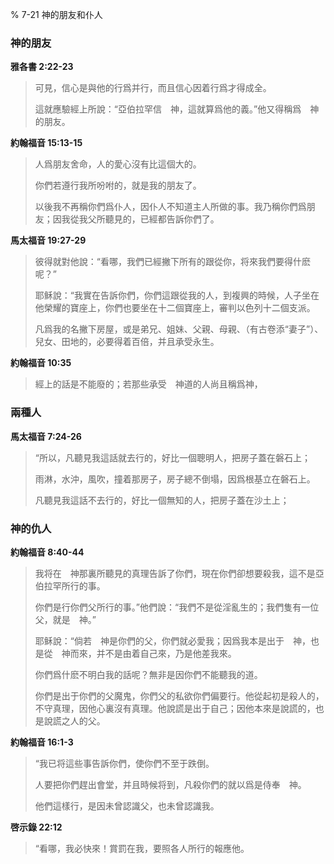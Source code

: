 % 7-21 神的朋友和仆人

### 神的朋友

__雅各書 2:22-23__

> 可見，信心是與他的行爲并行，而且信心因着行爲才得成全。
>
> 這就應驗經上所說：“亞伯拉罕信　神，這就算爲他的義。”他又得稱爲　神的朋友。

__約翰福音 15:13-15__

> 人爲朋友舍命，人的愛心沒有比這個大的。
>
> 你們若遵行我所吩咐的，就是我的朋友了。
>
> 以後我不再稱你們爲仆人，因仆人不知道主人所做的事。我乃稱你們爲朋友；因我從我父所聽見的，已經都告訴你們了。

__馬太福音 19:27-29__

> 彼得就對他說：“看哪，我們已經撇下所有的跟從你，将來我們要得什麽呢？”
>
> 耶稣說：“我實在告訴你們，你們這跟從我的人，到複興的時候，人子坐在他榮耀的寶座上，你們也要坐在十二個寶座上，審判以色列十二個支派。
>
> 凡爲我的名撇下房屋，或是弟兄、姐妹、父親、母親、（有古卷添“妻子”）、兒女、田地的，必要得着百倍，并且承受永生。

__約翰福音 10:35__

> 經上的話是不能廢的；若那些承受　神道的人尚且稱爲神，

### 兩種人

__馬太福音 7:24-26__

> “所以，凡聽見我這話就去行的，好比一個聰明人，把房子蓋在磐石上；
>
> 雨淋，水沖，風吹，撞着那房子，房子總不倒塌，因爲根基立在磐石上。
>
> 凡聽見我這話不去行的，好比一個無知的人，把房子蓋在沙土上；

### 神的仇人

__約翰福音 8:40-44__

> 我将在　神那裏所聽見的真理告訴了你們，現在你們卻想要殺我，這不是亞伯拉罕所行的事。
>
> 你們是行你們父所行的事。”他們說：“我們不是從淫亂生的；我們隻有一位父，就是　神。”
>
> 耶稣說：“倘若　神是你們的父，你們就必愛我；因爲我本是出于　神，也是從　神而來，并不是由着自己來，乃是他差我來。
>
> 你們爲什麽不明白我的話呢？無非是因你們不能聽我的道。
>
> 你們是出于你們的父魔鬼，你們父的私欲你們偏要行。他從起初是殺人的，不守真理，因他心裏沒有真理。他說謊是出于自己；因他本來是說謊的，也是說謊之人的父。

__約翰福音 16:1-3__

> “我已将這些事告訴你們，使你們不至于跌倒。
>
> 人要把你們趕出會堂，并且時候将到，凡殺你們的就以爲是侍奉　神。
>
> 他們這樣行，是因未曾認識父，也未曾認識我。

__啓示錄 22:12__

> “看哪，我必快來！賞罰在我，要照各人所行的報應他。
